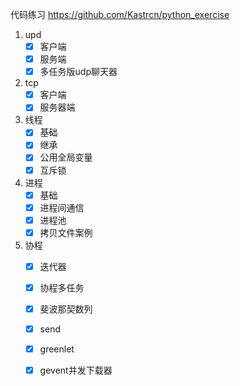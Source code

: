 代码练习
https://github.com/Kastrcn/python_exercise
1. upd
   - [x] 客户端
   - [x] 服务端
   - [x] 多任务版udp聊天器
2. tcp
   - [x] 客户端
   - [x] 服务器端
3. 线程
   - [x] 基础
   - [x] 继承
   - [x] 公用全局变量
   - [x] 互斥锁
4. 进程
   - [x] 基础
   - [x] 进程间通信
   - [x] 进程池
   - [x] 拷贝文件案例
5. 协程
   - [x] 迭代器 
   - [x] 协程多任务
   - [x] 斐波那契数列
   - [x] send
   - [x] greenlet
   - [x] gevent并发下载器

